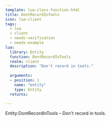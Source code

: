 ```yaml
---
template: lua-class-function.html
title: DontRecordInTools
icon: lua-client
tags:
  - lua
  - client
  - needs-verification
  - needs-example
lua:
  library: Entity
  function: DontRecordInTools
  realm: client
  description: "Don't record in tools."
  
  arguments:
  - position: 1
    name: "entity"
    type: Entity
  returns:
    
---
```


<div class="lua__search__keywords">
Entity:DontRecordInTools &#x2013; Don't record in tools.
</div>
